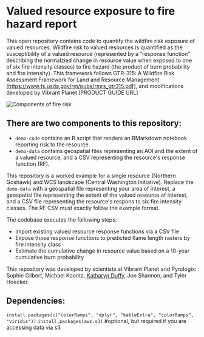 # Valued resource exposure to fire hazard report 

This open repository contains code to quantify the wildfire risk exposure of valued resources. Wildfire risk to valued resources is quantified as the susceptibility of a valued resource (represented by a "response function" describing the normalzied change in resource value when exposed to one of six fire intensity classes) to fire hazard (the product of burn probability and fire intensity). This framework follows GTR-315: A Wildfire Risk Assessment Framework
for Land and Resource Management [https://www.fs.usda.gov/rm/pubs/rmrs_gtr315.pdf], and modifications developed by Vibrant Planet [PRODUCT GUIDE URL] 

![Components of fire risk](https://drive.google.com/file/d/1YYSM_wYOntjX6PxAt2S3ipNgJ8X0jV_B/view?usp=sharing)


## There are two components to this repository: 
- `demo-code` contains an R script that renders an RMarkdown notebook reporting risk to the resource. 
- `demo-data` contains geospatial files representing an AOI and the extent of a valued resource, and a CSV representing the resource's response function (RF).

This repository is a worked example for a single resource (Northern Goshawk) and WCS landscape (Central Washington Initiative). Replace the `demo-data` with a geospatial file representing your area of interest, a geospatial file representing the extent of the valued resource of interest, and a CSV file representing the resource's respons to six fire intensity classes. The RF CSV must exactly follow the example format. 

The codebase executes the following steps:
- Import existing valued resource response functions via a CSV file
- Expose those response functions to predicted flame length rasters by fire intensity class
- Estimate the cumulative change in resource value based on a 10-year cumulative burn probability

This repository was developed by scientists at Vibrant Planet and Pyrologix: Sophie Gilbert, Michael Koontz, [Katharyn Duffy](https://orcid.org/0000-0001-6108-7718), Joe Shannon, and Tyler Hoecker.


## Dependencies:

`install.packages(c("colorRamps", "dplyr", "kableExtra", "colorRamps", "viridis"))`
`install.packages(aws.s3)` #optional, but required if you are accessing data via s3
